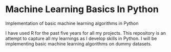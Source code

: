 # Machine Learning Basics In Python
Implementation of basic machine learning algorithms in Python

I have used R for the past five years for all my projects. This repository is an attempt to capture all my learnings as I develop skills in Python. I will be implementing basic machine learning algorithms on dummy datasets.
